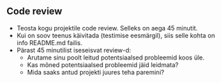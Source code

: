 ## Code review

* Teosta kogu projektile code review. Selleks on aega 45 minutit.
* Kui on soov teenus käivitada (testimise eesmärgil), siis selle kohta on info README.md failis.
* Pärast 45 minutilist iseseisvat review-d:
    * Arutame sinu poolt leitud potentsiaalsed probleemid koos üle.
    * Kas mõned potentsiaalsed probleemid jäid leidmata?
    * Mida saaks antud projekti juures teha paremini?
